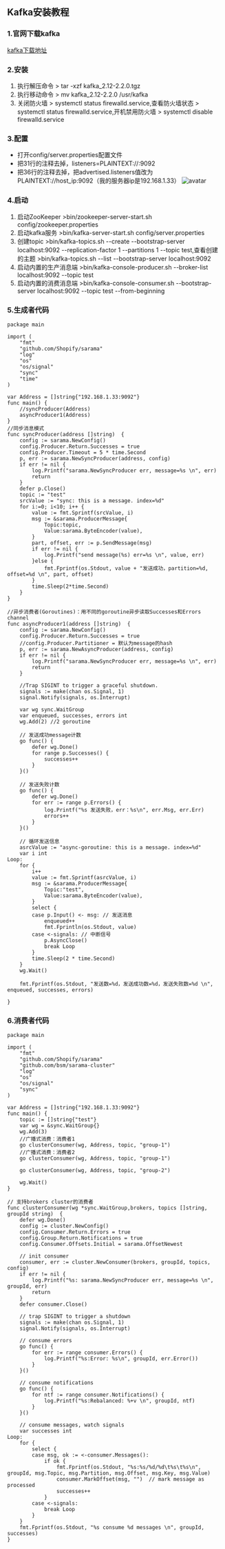 ## Kafka安装教程

### 1.官网下载kafka
[kafka下载地址](https://www.apache.org/dyn/closer.cgi?path=/kafka/2.2.0/kafka_2.12-2.2.0.tgz)

### 2.安装
1. 执行解压命令 > tar -xzf kafka_2.12-2.2.0.tgz
2. 执行移动命令 > mv kafka_2.12-2.2.0 /usr/kafka
3. 关闭防火墙  > systemctl status firewalld.service,查看防火墙状态 > systemctl status firewalld.service,开机禁用防火墙 > systemctl disable firewalld.service

### 3.配置
* 打开config/server.properties配置文件
* 把31行的注释去掉，listeners=PLAINTEXT://:9092
* 把36行的注释去掉，把advertised.listeners值改为PLAINTEXT://host_ip:9092（我的服务器ip是192.168.1.33）
 ![avatar](https://github.com/LeisurelyYang/kafka-study/blob/master/file/server-config.jpg)
 
### 4.启动
1. 启动ZooKeeper >bin/zookeeper-server-start.sh config/zookeeper.properties
2. 启动kafka服务 >bin/kafka-server-start.sh config/server.properties
3. 创建topic >bin/kafka-topics.sh --create --bootstrap-server localhost:9092 --replication-factor 1 --partitions 1 --topic test,查看创建的主题 >bin/kafka-topics.sh --list --bootstrap-server localhost:9092
4. 启动内置的生产消息端 >bin/kafka-console-producer.sh --broker-list localhost:9092 --topic test
5. 启动内置的消费消息端 >bin/kafka-console-consumer.sh --bootstrap-server localhost:9092 --topic test --from-beginning

### 5.生成者代码
```
package main

import (
	"fmt"
	"github.com/Shopify/sarama"
	"log"
	"os"
	"os/signal"
	"sync"
	"time"
)

var Address = []string{"192.168.1.33:9092"}
func main() {
	//syncProducer(Address)
	asyncProducer1(Address)
}
//同步消息模式
func syncProducer(address []string)  {
	config := sarama.NewConfig()
	config.Producer.Return.Successes = true
	config.Producer.Timeout = 5 * time.Second
	p, err := sarama.NewSyncProducer(address, config)
	if err != nil {
		log.Printf("sarama.NewSyncProducer err, message=%s \n", err)
		return
	}
	defer p.Close()
	topic := "test"
	srcValue := "sync: this is a message. index=%d"
	for i:=0; i<10; i++ {
		value := fmt.Sprintf(srcValue, i)
		msg := &sarama.ProducerMessage{
			Topic:topic,
			Value:sarama.ByteEncoder(value),
		}
		part, offset, err := p.SendMessage(msg)
		if err != nil {
			log.Printf("send message(%s) err=%s \n", value, err)
		}else {
			fmt.Fprintf(os.Stdout, value + "发送成功，partition=%d, offset=%d \n", part, offset)
		}
		time.Sleep(2*time.Second)
	}
}

//异步消费者(Goroutines)：用不同的goroutine异步读取Successes和Errors channel
func asyncProducer1(address []string)  {
	config := sarama.NewConfig()
	config.Producer.Return.Successes = true
	//config.Producer.Partitioner = 默认为message的hash
	p, err := sarama.NewAsyncProducer(address, config)
	if err != nil {
		log.Printf("sarama.NewSyncProducer err, message=%s \n", err)
		return
	}

	//Trap SIGINT to trigger a graceful shutdown.
	signals := make(chan os.Signal, 1)
	signal.Notify(signals, os.Interrupt)

	var wg sync.WaitGroup
	var enqueued, successes, errors int
	wg.Add(2) //2 goroutine

	// 发送成功message计数
	go func() {
		defer wg.Done()
		for range p.Successes() {
			successes++
		}
	}()

	// 发送失败计数
	go func() {
		defer wg.Done()
		for err := range p.Errors() {
			log.Printf("%s 发送失败，err：%s\n", err.Msg, err.Err)
			errors++
		}
	}()

	// 循环发送信息
	asrcValue := "async-goroutine: this is a message. index=%d"
	var i int
Loop:
	for {
		i++
		value := fmt.Sprintf(asrcValue, i)
		msg := &sarama.ProducerMessage{
			Topic:"test",
			Value:sarama.ByteEncoder(value),
		}
		select {
		case p.Input() <- msg: // 发送消息
			enqueued++
			fmt.Fprintln(os.Stdout, value)
		case <-signals: // 中断信号
			p.AsyncClose()
			break Loop
		}
		time.Sleep(2 * time.Second)
	}
	wg.Wait()

	fmt.Fprintf(os.Stdout, "发送数=%d，发送成功数=%d，发送失败数=%d \n", enqueued, successes, errors)

}
```

### 6.消费者代码
```
package main

import (
	"fmt"
	"github.com/Shopify/sarama"
	"github.com/bsm/sarama-cluster"
	"log"
	"os"
	"os/signal"
	"sync"
)

var Address = []string{"192.168.1.33:9092"}
func main() {
	topic := []string{"test"}
	var wg = &sync.WaitGroup{}
	wg.Add(3)
	//广播式消费：消费者1
	go clusterConsumer(wg, Address, topic, "group-1")
	//广播式消费：消费者2
	go clusterConsumer(wg, Address, topic, "group-1")

	go clusterConsumer(wg, Address, topic, "group-2")

	wg.Wait()
}

// 支持brokers cluster的消费者
func clusterConsumer(wg *sync.WaitGroup,brokers, topics []string, groupId string)  {
	defer wg.Done()
	config := cluster.NewConfig()
	config.Consumer.Return.Errors = true
	config.Group.Return.Notifications = true
	config.Consumer.Offsets.Initial = sarama.OffsetNewest

	// init consumer
	consumer, err := cluster.NewConsumer(brokers, groupId, topics, config)
	if err != nil {
		log.Printf("%s: sarama.NewSyncProducer err, message=%s \n", groupId, err)
		return
	}
	defer consumer.Close()

	// trap SIGINT to trigger a shutdown
	signals := make(chan os.Signal, 1)
	signal.Notify(signals, os.Interrupt)

	// consume errors
	go func() {
		for err := range consumer.Errors() {
			log.Printf("%s:Error: %s\n", groupId, err.Error())
		}
	}()

	// consume notifications
	go func() {
		for ntf := range consumer.Notifications() {
			log.Printf("%s:Rebalanced: %+v \n", groupId, ntf)
		}
	}()

	// consume messages, watch signals
	var successes int
Loop:
	for {
		select {
		case msg, ok := <-consumer.Messages():
			if ok {
				fmt.Fprintf(os.Stdout, "%s:%s/%d/%d\t%s\t%s\n", groupId, msg.Topic, msg.Partition, msg.Offset, msg.Key, msg.Value)
				consumer.MarkOffset(msg, "")  // mark message as processed
				successes++
			}
		case <-signals:
			break Loop
		}
	}
	fmt.Fprintf(os.Stdout, "%s consume %d messages \n", groupId, successes)
}

```
